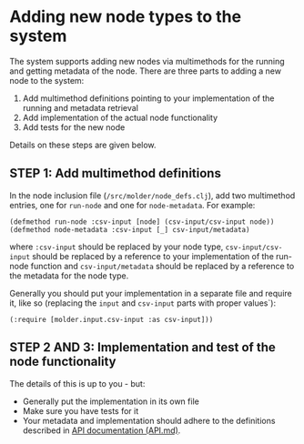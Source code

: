 # Adding new node types to the system #

The system supports adding new nodes via multimethods for the running and getting metadata of the node. There are three parts to adding a new node to the system:
1. Add multimethod definitions pointing to your implementation of the running and metadata retrieval
2. Add implementation of the actual node functionality
3. Add tests for the new node

Details on these steps are given below.

## STEP 1: Add multimethod definitions ##

In the node inclusion file (`/src/molder/node_defs.clj`), add two multimethod entries, one for `run-node` and one for `node-metadata`. For example:

```
(defmethod run-node :csv-input [node] (csv-input/csv-input node))
(defmethod node-metadata :csv-input [_] csv-input/metadata)
```

where `:csv-input` should be replaced by your node type, `csv-input/csv-input` should be replaced by a reference to your implementation of the run-node function and `csv-input/metadata` should be replaced by a reference to the metadata for the node type.

Generally you should put your implementation in a separate file and require it, like so (replacing the `input` and `csv-input` parts with proper values`):

```
(:require [molder.input.csv-input :as csv-input]))
```

## STEP 2 AND 3: Implementation and test of the node functionality ##

The details of this is up to you - but:
* Generally put the implementation in its own file
* Make sure you have tests for it
* Your metadata and implementation should adhere to the definitions described in [API documentation (API.md)](API.md).
